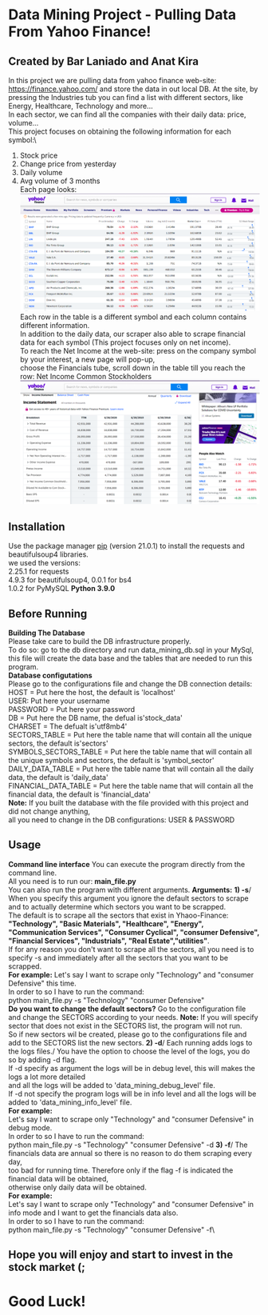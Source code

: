 # Data Mining Project - Pulling Data From Yahoo Finance!

## Created by Bar Laniado and Anat Kira

In this project we are pulling data from yahoo finance web-site: https://finance.yahoo.com/ and store the data in out local DB.
At the site, by pressing the Industries tub you can find a list with different sectors, like Energy, Healthcare, Technology and more...\
In each sector, we can find all the companies with their daily data: price, volume...\
This project focuses on obtaining the following information for each symbol:\
1) Stock price
2) Change price from yesterday
3) Daily volume
4) Avg volume of 3 months\
Each page looks:\
![](appendix/daily_data.PNG)\
Each row in the table is a different symbol and each column contains different information.\
In addition to the daily data, our scraper also able to scrape financial data for each symbol (This project focuses only on net income).\
To reach the Net Income at the web-site: press on the company symbol by your interest, a new page will pop-up,\
choose the Financials tube, scroll down in the table till you reach the row: Net Income Common Stockholders\
![](appendix/net_income.PNG)

## Installation

Use the package manager [pip](https://pip.pypa.io/en/stable/) (version 21.0.1) to install the requests and beautifulsoup4 libraries.\
we used the versions:\
2.25.1 for requests\
4.9.3 for beautifulsoup4, 0.0.1 for bs4\
1.0.2 for PyMySQL
**Python 3.9.0**

## Before Running
**Building The Database**\
Please take care to build the DB infrastructure properly.\
To do so: go to the db directory and run data_mining_db.sql in your MySql,\
this file will create the data base and the tables that are needed to run this program.\
**Database configutations**\
Please go to the configurations file and change the DB connection details:\
HOST = Put here the host, the default is 'localhost'\
USER: Put here your username\
PASSWORD = Put here your password\
DB = Put here the DB name, the defual is'stock_data'\
CHARSET = The defualt is'utf8mb4'\
SECTORS_TABLE = Put here the table name that will contain all the unique sectors, the default is'sectors'\
SYMBOLS_SECTORS_TABLE = Put here the table name that will contain all the unique symbols and sectors, the default is 'symbol_sector'\
DAILY_DATA_TABLE = Put here the table name that will contain all the daily data, the default is 'daily_data'\
FINANCIAL_DATA_TABLE = Put here the table name that will contain all the financial data, the default is 'financial_data'\
**Note:**
If you built the database with the file provided with this project and did not change anything,\
all you need to change in the DB configurations: USER & PASSWORD
## Usage
**Command line interface**
You can execute the program directly from the command line.\
All you need is to run our: **main_file.py**\
You can also run the program with different arguments.
**Arguments:**
**1) -s**/
When you specify this argument you ignore the default sectors to scrape and to actually determine which sectors you want to be scrapped.\
The default is to scrape all the sectors that exist in Yhaoo-Finance:\
**"Technology", "Basic Materials", "Healthcare", "Energy", "Communication Services",
"Consumer Cyclical", "consumer Defensive", "Financial Services", "Industrials", "Real Estate","utilities"**.\
If for any reason you don't want to scrape all the sectors, all you need is to specify -s and immediately after all the sectors that you want to be scrapped.\
**For example:**
Let's say I want to scrape only "Technology" and "consumer Defensive" this time.\
In order to so I have to run the command:\
python main_file.py -s  "Technology" "consumer Defensive"\
**Do you want to change the default sectors?**
Go to the configuration file and change the SECTORS according to your needs.
**Note:** If you will specify sector that does not exist in the SECTORS list, the program will not run.\
So if new sectors wil be created, please go to the configurations file and add to the SECTORS list the new sectors.
**2) -d**/
Each running adds logs to the logs files./
You have the option to choose the level of the logs, you do so by adding -d flag.\
If -d specify as argument the logs will be in debug level, this will makes the logs a lot more detailed\
and all the logs will be added to 'data_mining_debug_level' file.\
If -d not specify the program logs will be in info level and all the logs will be added to 'data_mining_info_level' file.\
**For example:**\
Let's say I want to scrape only "Technology" and "consumer Defensive" in debug mode.\
In order to so I have to run the command:\
python main_file.py -s  "Technology" "consumer Defensive" -d
**3) -f**/
The financials data are annual so there is no reason to do them scraping every day,\
too bad for running time. Therefore only if the flag -f is indicated the financial data will be obtained,\
otherwise only daily data will be obtained.\
**For example:**\
Let's say I want to scrape only "Technology" and "consumer Defensive" in info mode and I want to get the financials data also.\
In order to so I have to run the command:\
python main_file.py -s  "Technology" "consumer Defensive" -f\



## Hope you will enjoy and start to invest in the stock market (;

# Good Luck!





